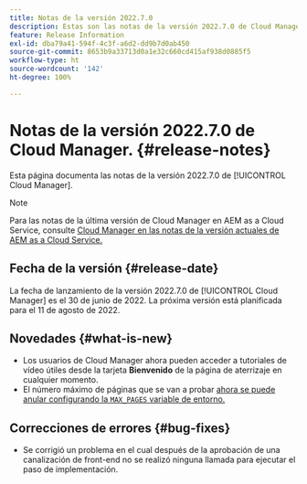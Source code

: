 ```yaml
---
title: Notas de la versión 2022.7.0
description: Estas son las notas de la versión 2022.7.0 de Cloud Manager.
feature: Release Information
exl-id: dba79a41-594f-4c3f-a6d2-dd9b7d0ab450
source-git-commit: 8653b9a33713d0a1e32c660cd415af938d0885f5
workflow-type: ht
source-wordcount: '142'
ht-degree: 100%

---
```


# Notas de la versión 2022.7.0 de Cloud Manager. {#release-notes}

Esta página documenta las notas de la versión 2022.7.0 de [!UICONTROL Cloud Manager].

>[!NOTE]
>
>Para las notas de la última versión de Cloud Manager en AEM as a Cloud Service, consulte [Cloud Manager en las notas de la versión actuales de AEM as a Cloud Service.](https://experienceleague.adobe.com/docs/experience-manager-cloud-service/content/implementing/using-cloud-manager/release-notes-cloud-manager/release-notes-cm-current.html?lang=es)

## Fecha de la versión {#release-date}

La fecha de lanzamiento de la versión 2022.7.0 de [!UICONTROL Cloud Manager] es el 30 de junio de 2022. La próxima versión está planificada para el 11 de agosto de 2022.

## Novedades {#what-is-new}

* Los usuarios de Cloud Manager ahora pueden acceder a tutoriales de vídeo útiles desde la tarjeta **Bienvenido** de la página de aterrizaje en cualquier momento.
* El número máximo de páginas que se van a probar [ahora se puede anular configurando la `MAX_PAGES` variable de entorno.](/help/using/code-quality-testing.md#crawler)

## Correcciones de errores {#bug-fixes}

* Se corrigió un problema en el cual después de la aprobación de una canalización de front-end no se realizó ninguna llamada para ejecutar el paso de implementación.
